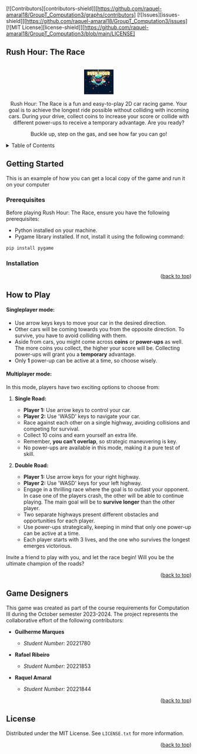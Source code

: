 <!-- PROJECT SHIELDS -->
[![Contributors][contributors-shield]][https://github.com/raquel-amaral18/GroupT_Computation3/graphs/contributors]
[![Issues][issues-shield]][https://github.com/raquel-amaral18/GroupT_Computation3/issues]
[![MIT License][license-shield]][https://github.com/raquel-amaral18/GroupT_Computation3/blob/main/LICENSE]

<!-- ABOUT THE PROJECT -->
## Rush Hour: The Race
<br />
<div align="center">
    <img src="images/interface.png" alt="Photo" width="80">

Rush Hour: The Race is a fun and easy-to-play 2D car racing game. Your goal is to achieve the longest ride possible without colliding with incoming cars. During your drive, collect coins to increase your score or collide with different power-ups to receive a temporary advantage. Are you ready?

Buckle up, step on the gas, and see how far you can go!
</div>

<!-- TABLE OF CONTENTS -->
<details>
  <summary>Table of Contents</summary>
  <ol>
    <li>
      <a href="#Rush Hour: The Race">About The Project</a>
    </li>
    <li>
      <a href="#getting-started">Getting Started</a>
      <ul>
        <li><a href="#prerequisites">Prerequisites</a></li>
        <li><a href="#installation">Installation</a></li>
      </ul>
    </li>
    <li><a href="#How to Play">How to Play</a></li>
    <li><a href="#Game Designers">Game Designers</a></li>
    <li><a href="#license">License</a></li>
    <li><a href="#contact">Contact</a></li>
    <li><a href="#acknowledgments">Acknowledgments</a></li>
  </ol>
</details>

<!-- GETTING STARTED -->
## Getting Started

This is an example of how you can get a local copy of the game and run it on your computer

### Prerequisites

Before playing Rush Hour: The Race, ensure you have the following prerequisites:

- Python installed on your machine.
- Pygame library installed. If not, install it using the following command:

```bash
pip install pygame
```

### Installation

<p align="right">(<a href="#Rush Hour: The Game">back to top</a>)</p>


<!-- USAGE EXAMPLES -->
## How to Play

#### Singleplayer mode:
- Use arrow keys keys to move your car in the desired direction.
- Other cars will be coming towards you from the opposite direction. To survive, you have to avoid colliding with them.
- Aside from cars, you might come across **coins** or **power-ups** as well. The more coins you collect, the higher your score will be. Collecting power-ups will grant you a **temporary** advantage.
- Only **1** power-up can be active at a time, so choose wisely.

#### Multiplayer mode:
In this mode, players have two exciting options to choose from:
1. **Single Road:**
   - **Player 1:** Use arrow keys to control your car. 
   - **Player 2:** Use 'WASD' keys to navigate your car.
   - Race against each other on a single highway, avoiding collisions and competing for survival.
   - Collect 10 coins and earn yourself an extra life.
   - Remember, **you can't overlap**, so strategic maneuvering is key.
   - No power-ups are available in this mode, making it a pure test of skill.

2. **Double Road:**
   - **Player 1:** Use arrow keys for your right highway.
   - **Player 2:** Use 'WASD' keys for your left highway.
   - Engage in a thrilling race where the goal is to outlast your opponent. In case one of the players crash, the other will be able to continue playing. The main goal will be to **survive longer** than the other player.
   - Two separate highways present different obstacles and opportunities for each player.
   - Use power-ups strategically, keeping in mind that only one power-up can be active at a time.
   - Each player starts with 3 lives, and the one who survives the longest emerges victorious.

Invite a friend to play with you, and let the race begin! Will you be the ultimate champion of the roads?

<p align="right">(<a href="#Rush Hour: The Game">back to top</a>)</p>


<!-- CONTRIBUTING -->
## Game Designers
This game was created as part of the course requirements for Computation III during the October semester 2023-2024. The project represents the collaborative effort of the following contributors:

- **Guilherme Marques**
  - *Student Number:* 20221780

- **Rafael Ribeiro**
  - *Student Number:* 20221853

- **Raquel Amaral**
  - *Student Number:* 20221844


<p align="right">(<a href="#Rush Hour: The Game">back to top</a>)</p>

<!-- LICENSE -->
## License

Distributed under the MIT License. See `LICENSE.txt` for more information.

<p align="right">(<a href="#Rush Hour: The Game">back to top</a>)</p>




